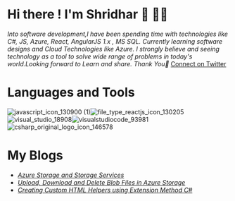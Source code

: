  # Hi there ! I'm Shridhar 👋 :man_technologist:

   <i>Into software development,I have been spending time with technologies like C#, JS, Azure, React, AngularJS 1.x , MS SQL. Currently learning software designs and Cloud Technologies like Azure. I strongly believe and seeing technology as a tool to solve wide range of problems in today's world.Looking forward to Learn and share. Thank You🙂</i>
    <a class="twitter-follow-button"
  href="https://twitter.com/iShriss">
Connect on Twitter</a>

# Languages and Tools 
  ![javascript_icon_130900 (1)](https://user-images.githubusercontent.com/10556988/122974941-7a084800-d3b0-11eb-91d8-b6403cca96da.png)![file_type_reactjs_icon_130205](https://user-images.githubusercontent.com/10556988/122974420-e9316c80-d3af-11eb-893e-b0425f174269.png)![visual_studio_18908](https://user-images.githubusercontent.com/10556988/122974696-3dd4e780-d3b0-11eb-8fb0-70c6f19daabb.png)![visualstudiocode_93981](https://user-images.githubusercontent.com/10556988/122974721-462d2280-d3b0-11eb-86d9-c48fa8c419c2.png)
![csharp_original_logo_icon_146578](https://user-images.githubusercontent.com/10556988/122973066-74a9fe00-d3ae-11eb-9e07-4fb5c1f95b1e.png)

</p>

<!---![Shridhar's GitHub stats](https://github-readme-stats.vercel.app/api?username=iShriss&show_icons=true)--->
<!---[![Top Langs](https://github-readme-stats.vercel.app/api/top-langs/?username=iShriss&layout=compact)](https://github.com/iShriss/github-readme-stats)--->


# My Blogs 

   - [*Azure Storage and Storage Services*](https://www.c-sharpcorner.com/article/azure-storage-and-storage-services2/)
   - [*Upload, Download and Delete Blob Files in Azure Storage*](https://www.c-sharpcorner.com/article/upload-download-and-delete-blob-files-in-azure-storage/)
   - [*Creating Custom HTML Helpers using Extension Method C#*](https://www.c-sharpcorner.com/UploadFile/092589/creating-custom-helpers/)
<!---
iShriss/iShriss is a ✨ special ✨ repository because its `README.md` (this file) appears on your GitHub profile.
You can click the Preview link to take a look at your changes.
--->
